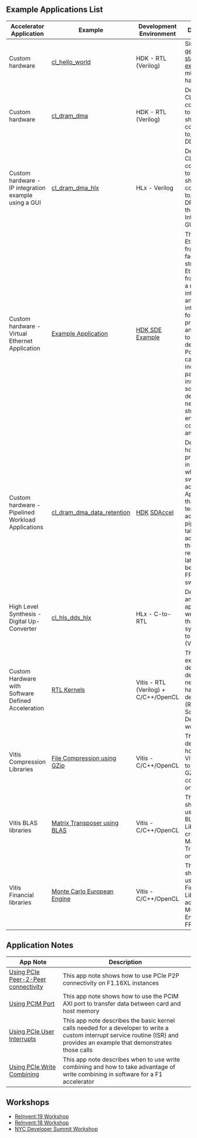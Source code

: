 ## Example Applications List

| Accelerator Application     | Example | Development Environment   | Description |
| --------|---------|---------|-------|
| Custom hardware | [cl\_hello\_world](../../hdk/cl/examples/cl_hello_world) | HDK - RTL (Verilog) | Simple [getting started example](../../hdk/README.md) with minimal hardware |
| Custom hardware | [cl\_dram\_dma](../../hdk/cl/examples/cl_dram_dma) | HDK - RTL (Verilog) | Demonstrates CL connectivity to the F1 shell and connectivity to/from all DDRs |
| Custom hardware - IP integration example using a GUI | [cl\_dram\_dma\_hlx](../../hdk/cl/examples/cl_dram_dma_hlx) | HLx - Verilog  | Demonstrates CL connectivity to the F1 shell and connectivity to/from DRAM using the Vivado IP Integrator GUI |
| Custom hardware - Virtual Ethernet Application | [Example Application](../../sdk/apps/virtual-ethernet) | [HDK SDE Example](../../hdk/cl/examples/cl_sde) | The Virtual Ethernet framework facilitates streaming Ethernet frames from a network interface (or any source) into the FPGA for processing and back out to some destination. Possible use cases for this include deep packet inspection, software defined networking, stream encryption or compression, and more. |
| Custom hardware - Pipelined Workload Applications | [cl\_dram\_dma\_data\_retention](../../hdk/docs/data_retention.md)| [HDK](../../hdk/cl/examples/cl_dram_dma/software/runtime/test_dram_dma_retention.c) [SDAccel](../../SDAccel/examples/aws/data_retention) | Demonstrates how to preserve data in DRAMs while swapping out accelerators. Applications that use a temporal accelerator pipeline can take advantage of this feature to reduce latency between FPGA image swaps  |
| High Level Synthesis - Digital Up-Converter | [cl\_hls\_dds\_hlx](../../hdk/cl/examples/cl_hls_dds_hlx) | HLx - C-to-RTL  | Demonstrates an example application written in C that is synthesized to RTL (Verilog) |
| Custom Hardware with Software Defined Acceleration   | [RTL Kernels](https://github.com/Xilinx/Vitis_Accel_Examples/tree/master/rtl_kernels) | Vitis - RTL (Verilog) + C/C++/OpenCL  | These examples demonstrate developing new hardware designs (RTL) in a Software Defined workflow|
| Vitis Compression Libraries   | [File Compression using GZip](https://github.com/Xilinx/Vitis_Accel_Examples/tree/master/library_examples/gzip_app) | Vitis - C/C++/OpenCL  | This example demonstrates how to use Vitis Libraries to speed up GZIP compression on an FPGA |
| Vitis BLAS libraries | [Matrix Transposer using BLAS](https://github.com/Xilinx/Vitis_Accel_Examples/tree/master/library_examples/transp) | Vitis - C/C++/OpenCL  | This example shows how to use Vitis BLAS Libraries to create a Matrix Transposer on an FPGA |
| Vitis Financial libraries | [Monte Carlo European Engine](https://github.com/Xilinx/Vitis_Accel_Examples/tree/master/library_examples/MCEuropeanEngine) | Vitis - C/C++/OpenCL  | This example shows how to use Vitis Financial Libraries to accelerate MCEuropean Engine on an FPGA|

## Application Notes 

App Note | Description |
|---------|---------|
| [Using PCIe Peer-2-Peer connectivity](https://github.com/awslabs/aws-fpga-app-notes/tree/master/Using-PCIe-Peer2Peer) | This app note shows how to use PCIe P2P connectivity on F1.16XL instances |
| [Using PCIM Port](https://github.com/awslabs/aws-fpga-app-notes/tree/master/Using-PCIM-Port) | This app note shows how to use the PCIM AXI port to transfer data between card and host memory |
| [Using PCIe User Interrupts](https://github.com/awslabs/aws-fpga-app-notes/tree/master/Using-PCIe-Interrupts) | This app note describes the basic kernel calls needed for a developer to write a custom interrupt service routine (ISR) and provides an example that demonstrates those calls |
| [Using PCIe Write Combining](https://github.com/awslabs/aws-fpga-app-notes/tree/master/Using-PCIe-Write-Combining) | This app note describes when to use write combining and how to take advantage of write combining in software for a F1 accelerator |

## Workshops

* [ReInvent:19 Workshop](https://github.com/awslabs/aws-fpga-app-notes/tree/master/reInvent19_Developer_Workshop)
* [ReInvent:18 Workshop](https://github.com/awslabs/aws-fpga-app-notes/tree/master/reInvent18_Developer_Workshop)
* [NYC Developer Summit Workshop](https://github.com/awslabs/aws-fpga-app-notes/tree/master/NYC_Summit18_Developer_Workshop)

